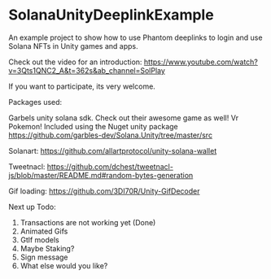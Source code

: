 # SolanaUnityDeeplinkExample
An example project to show how to use Phantom deeplinks to login and use Solana NFTs in Unity games and apps.


Check out the video for an introduction: 
https://www.youtube.com/watch?v=3Qts1QNC2_A&t=362s&ab_channel=SolPlay


If you want to participate, its very welcome.


Packages used: 

Garbels unity solana sdk. Check out their awesome game as well! Vr Pokemon! 
Included using the Nuget unity package
https://github.com/garbles-dev/Solana.Unity/tree/master/src

Solanart:
https://github.com/allartprotocol/unity-solana-wallet

Tweetnacl:
https://github.com/dchest/tweetnacl-js/blob/master/README.md#random-bytes-generation

Gif loading:
https://github.com/3DI70R/Unity-GifDecoder


Next up Todo: 

1) Transactions are not working yet (Done) 
2) Animated Gifs
3) Gtlf models 
4) Maybe Staking? 
5) Sign message
6) What else would you like?  




